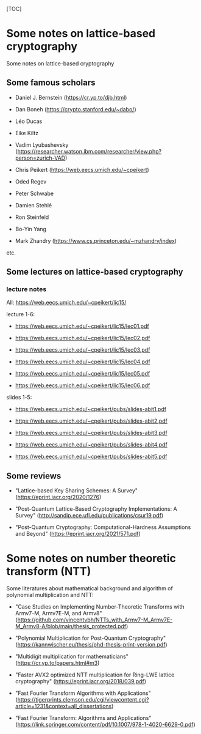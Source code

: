 
[TOC]


# Some notes on lattice-based cryptography

Some notes on lattice-based cryptography


## Some famous scholars

- Daniel J. Bernstein (https://cr.yp.to/djb.html)

- Dan Boneh (https://crypto.stanford.edu/~dabo/)

- Léo Ducas

- Eike Kiltz

- Vadim Lyubashevsky (https://researcher.watson.ibm.com/researcher/view.php?person=zurich-VAD)

- Chris Peikert (https://web.eecs.umich.edu/~cpeikert)

- Oded Regev

- Peter Schwabe

- Damien Stehlé

- Ron Steinfeld

- Bo-Yin Yang

- Mark Zhandry (https://www.cs.princeton.edu/~mzhandry/index)

etc.

## Some lectures on lattice-based cryptography

### lecture notes

All: https://web.eecs.umich.edu/~cpeikert/lic15/

lecture 1-6:

- https://web.eecs.umich.edu/~cpeikert/lic15/lec01.pdf

- https://web.eecs.umich.edu/~cpeikert/lic15/lec02.pdf

- https://web.eecs.umich.edu/~cpeikert/lic15/lec03.pdf

- https://web.eecs.umich.edu/~cpeikert/lic15/lec04.pdf

- https://web.eecs.umich.edu/~cpeikert/lic15/lec05.pdf

- https://web.eecs.umich.edu/~cpeikert/lic15/lec06.pdf

slides 1-5: 

- https://web.eecs.umich.edu/~cpeikert/pubs/slides-abit1.pdf

- https://web.eecs.umich.edu/~cpeikert/pubs/slides-abit2.pdf

- https://web.eecs.umich.edu/~cpeikert/pubs/slides-abit3.pdf

- https://web.eecs.umich.edu/~cpeikert/pubs/slides-abit4.pdf

- https://web.eecs.umich.edu/~cpeikert/pubs/slides-abit5.pdf


## Some reviews

- "Lattice-based Key Sharing Schemes: A Survey" (https://eprint.iacr.org/2020/1276)

- "Post-Quantum Lattice-Based Cryptography Implementations: A Survey" (http://sandip.ece.ufl.edu/publications/csur19.pdf)

- "Post-Quantum Cryptography: Computational-Hardness Assumptions and Beyond" (https://eprint.iacr.org/2021/571.pdf)



# Some notes on number theoretic transform (NTT)


Some literatures about mathematical background and algorithm of polynomial multiplication and NTT:

- "Case Studies on Implementing Number-Theoretic Transforms with Armv7-M, Armv7E-M, and Armv8" (https://github.com/vincentvbh/NTTs_with_Armv7-M_Armv7E-M_Armv8-A/blob/main/thesis_protected.pdf)

- "Polynomial Multiplication for
Post-Quantum Cryptography" (https://kannwischer.eu/thesis/phd-thesis-print-version.pdf)

- "Multidigit multiplication for mathematicians" (https://cr.yp.to/papers.html#m3)

- "Faster AVX2 optimized NTT multiplication for Ring-LWE lattice cryptography" (https://eprint.iacr.org/2018/039.pdf)

- "Fast Fourier Transform Algorithms with Applications" (https://tigerprints.clemson.edu/cgi/viewcontent.cgi?article=1231&context=all_dissertations)

- "Fast Fourier Transform: Algorithms and Applications" (https://link.springer.com/content/pdf/10.1007/978-1-4020-6629-0.pdf)


